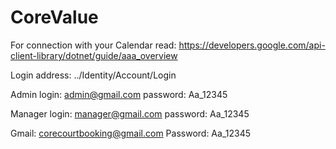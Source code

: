 # CoreValue



For connection with your Calendar read:  https://developers.google.com/api-client-library/dotnet/guide/aaa_overview

Login address: ../Identity/Account/Login

Admin login: admin@gmail.com       password: Aa_12345

Manager login: manager@gmail.com   password: Aa_12345

Gmail: corecourtbooking@gmail.com 
Password: Aa_12345
